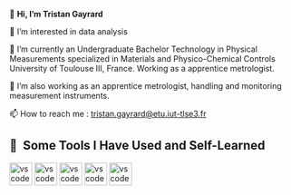 👋 **Hi, I’m Tristan Gayrard** 

👀 I’m interested in data analysis

🌱 I’m currently an Undergraduate Bachelor Technology
    in Physical Measurements specialized in Materials and
    Physico-Chemical Controls
    University of Toulouse III, France.
    Working as a apprentice metrologist.

🧪 I’m also working as an apprentice metrologist, handling and monitoring measurement instruments.

📫 How to reach me : tristan.gayrard@etu.iut-tlse3.fr
  
<h2> 🚀 &nbsp;Some Tools I Have Used and Self-Learned</h2>
<p align="left">
<img src="https://cdn.jsdelivr.net/gh/devicons/devicon@latest/icons/arduino/arduino-original.svg"   alt="vscode" width="40" height="40"/>
<img src="https://cdn.jsdelivr.net/gh/devicons/devicon@latest/icons/anaconda/anaconda-original.svg" alt="vscode" width="40" height="40"/>
<img src="https://cdn.jsdelivr.net/gh/devicons/devicon@latest/icons/python/python-original.svg"     alt="vscode" width="40" height="40"/>
<img src="https://cdn.jsdelivr.net/gh/devicons/devicon@latest/icons/inkscape/inkscape-original.svg" alt="vscode" width="40" height="40"/>
<img src="https://cdn.jsdelivr.net/gh/devicons/devicon@latest/icons/qt/qt-original.svg"             alt="vscode" width="40" height="40" />  
</p>
